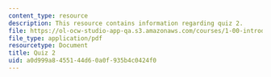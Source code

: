 ```yaml
---
content_type: resource
description: This resource contains information regarding quiz 2.
file: https://ol-ocw-studio-app-qa.s3.amazonaws.com/courses/1-00-introduction-to-computers-and-engineering-problem-solving-spring-2012/a0d999a8455144d60a0f935b4c0424f0_MIT1_00S12_Quiz2_S11.pdf
file_type: application/pdf
resourcetype: Document
title: Quiz 2
uid: a0d999a8-4551-44d6-0a0f-935b4c0424f0
---
```

